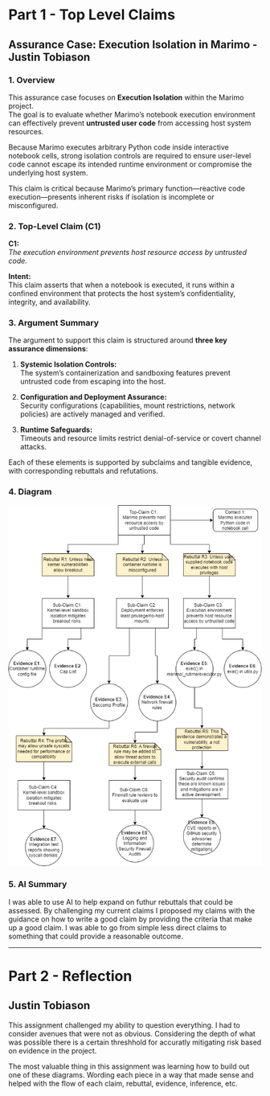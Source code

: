 # Part 1 - Top Level Claims

## Assurance Case: Execution Isolation in Marimo - Justin Tobiason

### 1. Overview

This assurance case focuses on **Execution Isolation** within the Marimo project.  
The goal is to evaluate whether Marimo’s notebook execution environment can effectively prevent **untrusted user code** from accessing host system resources.

Because Marimo executes arbitrary Python code inside interactive notebook cells, strong isolation controls are required to ensure user-level code cannot escape its intended runtime environment or compromise the underlying host system.  

This claim is critical because Marimo’s primary function—reactive code execution—presents inherent risks if isolation is incomplete or misconfigured.


### 2. Top-Level Claim (C1)

**C1:**  
*The execution environment prevents host resource access by untrusted code.*

**Intent:**  
This claim asserts that when a notebook is executed, it runs within a confined environment that protects the host system’s confidentiality, integrity, and availability.


### 3. Argument Summary

The argument to support this claim is structured around **three key assurance dimensions**:

1. **Systemic Isolation Controls:**  
   The system’s containerization and sandboxing features prevent untrusted code from escaping into the host.

2. **Configuration and Deployment Assurance:**  
   Security configurations (capabilities, mount restrictions, network policies) are actively managed and verified.

3. **Runtime Safeguards:**  
   Timeouts and resource limits restrict denial-of-service or covert channel attacks.

Each of these elements is supported by subclaims and tangible evidence, with corresponding rebuttals and refutations.

### 4. Diagram

![](https://github.com/os2594/Team4/blob/main/docs/3.AssuranceCases/Diagrams/Justin%20T%20-%20Assignment%203%20-%20Execution.drawio.png)

### 5. AI Summary
I was able to use AI to help expand on futhur rebuttals that could be assessed. By challenging my current claims I proposed my claims with the guidance on how to write a good claim by providing the criteria that make up a good claim. I was able to go from simple less direct claims to something that could provide a reasonable outcome. 

---

# Part 2 - Reflection

## Justin Tobiason
This assignment challenged my ability to question everything. I had to consider avenues that were not as obvious. Considering the depth of what was possible there is a certain threshhold for accuratly mitigating risk based on evidence in the project. 

The most valuable thing in this assignment was learning how to build out one of these diagrams. Wording each piece in a way that made sense and helped with the flow of each claim, rebuttal, evidence, inference, etc. 



